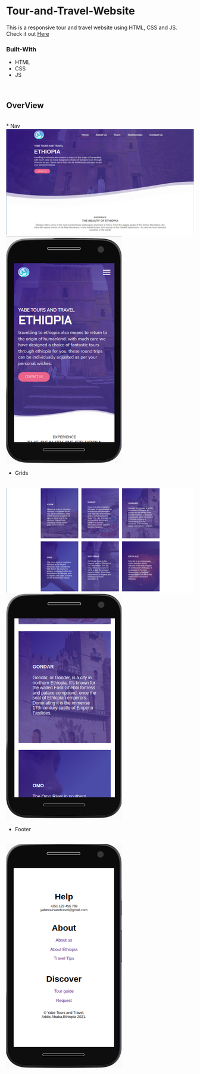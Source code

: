# Tour-and-Travel-Website
This is a responsive tour and travel website using HTML, CSS and JS.
<br>Check it out <a href="https://yabetourism.netlify.app/">Here</a>

### Built-With
<ul>
  <li>HTML</li>
  <li>CSS</li>
  <li>JS</li>
 </ul>
 <br>
 <h2>OverView</h2>
<br>
* Nav 
<img src="./readme-files/nav-c.png">
<img src="./readme-files/nav-m.png">

* Grids
<br>
<img src="./readme-files/grid-c.png">
<img src="./readme-files/grid-m.png">

* Footer
<br>
<img src="./readme-files/footer-m.png">
